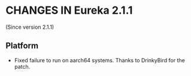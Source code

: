 # CHANGES IN Eureka 2.1.1

(Since version 2.1.1)

## Platform

* Fixed failure to run on aarch64 systems. Thanks to DrinkyBird for the patch.